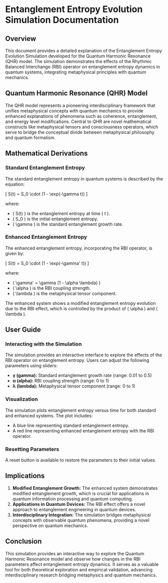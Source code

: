 # Entanglement Entropy Evolution Simulation Documentation

## Overview

This document provides a detailed explanation of the Entanglement Entropy Evolution Simulation developed for the Quantum Harmonic Resonance (QHR) model. The simulation demonstrates the effects of the Rhythmic Balanced Interchange (RBI) operator on entanglement entropy dynamics in quantum systems, integrating metaphysical principles with quantum mechanics.

## Quantum Harmonic Resonance (QHR) Model

The QHR model represents a pioneering interdisciplinary framework that unifies metaphysical concepts with quantum mechanics to provide enhanced explanations of phenomena such as coherence, entanglement, and energy level modifications. Central to QHR are novel mathematical constructs like metaphysical tensors and consciousness operators, which serve to bridge the conceptual divide between metaphysical philosophy and quantum formalism.

## Mathematical Derivations

### Standard Entanglement Entropy

The standard entanglement entropy in quantum systems is described by the equation:

\[ S(t) = S_0 \cdot (1 - \exp(-\gamma t)) \]

where:
- \( S(t) \) is the entanglement entropy at time \( t \).
- \( S_0 \) is the initial entanglement entropy.
- \( \gamma \) is the standard entanglement growth rate.

### Enhanced Entanglement Entropy

The enhanced entanglement entropy, incorporating the RBI operator, is given by:

\[ S(t) = S_0 \cdot (1 - \exp(-\gamma' t)) \]

where:
- \( \gamma' = \gamma (1 - \alpha \lambda) \)
- \( \alpha \) is the RBI coupling strength.
- \( \lambda \) is the metaphysical tensor component.

The enhanced system shows a modified entanglement entropy evolution due to the RBI effect, which is controlled by the product of \( \alpha \) and \( \lambda \).

## User Guide

### Interacting with the Simulation

The simulation provides an interactive interface to explore the effects of the RBI operator on entanglement entropy. Users can adjust the following parameters using sliders:

- **γ (gamma):** Standard entanglement growth rate (range: 0.01 to 0.5)
- **α (alpha):** RBI coupling strength (range: 0 to 1)
- **λ (lambda):** Metaphysical tensor component (range: 0 to 1)

### Visualization

The simulation plots entanglement entropy versus time for both standard and enhanced systems. The plot includes:

- A blue line representing standard entanglement entropy.
- A red line representing enhanced entanglement entropy with the RBI operator.

### Resetting Parameters

A reset button is available to restore the parameters to their initial values.

## Implications

1. **Modified Entanglement Growth:** The enhanced system demonstrates modified entanglement growth, which is crucial for applications in quantum information processing and quantum computing.
2. **Applications in Quantum Devices:** The RBI effect offers a novel approach to entanglement engineering in quantum devices.
3. **Interdisciplinary Integration:** The simulation bridges metaphysical concepts with observable quantum phenomena, providing a novel perspective on quantum mechanics.

## Conclusion

This simulation provides an interactive way to explore the Quantum Harmonic Resonance model and observe how changes in the RBI parameters affect entanglement entropy dynamics. It serves as a valuable tool for both theoretical exploration and empirical validation, advancing interdisciplinary research bridging metaphysics and quantum mechanics.

